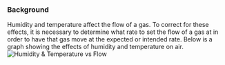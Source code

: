 ### Background ###
Humidity and temperature affect the flow of a gas. To correct for these effects, it is necessary to determine what rate to set the flow of a gas at in order to have that gas move at the expected or intended rate. Below is a graph showing the effects of humidity and temperature on air.
![Humidity & Temperature vs Flow](h-t-graph.png)

